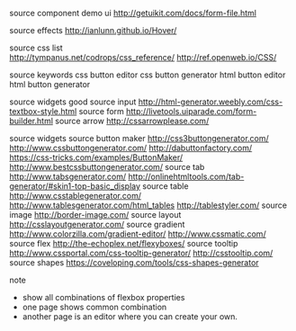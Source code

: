 
source component demo ui
  http://getuikit.com/docs/form-file.html

source effects
  http://ianlunn.github.io/Hover/

source css list  
  http://tympanus.net/codrops/css_reference/
  http://ref.openweb.io/CSS/

source keywords
  css button editor
  css button generator
  html button editor
  html button generator

source widgets good
  source input
    http://html-generator.weebly.com/css-textbox-style.html
  source form
    http://livetools.uiparade.com/form-builder.html
  source arrow
    http://cssarrowplease.com/

source widgets
  source button maker
    http://css3buttongenerator.com/
    http://www.cssbuttongenerator.com/
    http://dabuttonfactory.com/
    https://css-tricks.com/examples/ButtonMaker/
    http://www.bestcssbuttongenerator.com/
  source tab
    http://www.tabsgenerator.com/
    http://onlinehtmltools.com/tab-generator/#skin1-top-basic_display
  source table
    http://www.csstablegenerator.com/
    http://www.tablesgenerator.com/html_tables
    http://tablestyler.com/
  source image
    http://border-image.com/
  source layout
    http://csslayoutgenerator.com/
  source gradient
    http://www.colorzilla.com/gradient-editor/
    http://www.cssmatic.com/
  source flex
    http://the-echoplex.net/flexyboxes/
  source tooltip
    http://www.cssportal.com/css-tooltip-generator/
    http://csstooltip.com/
  source shapes
    https://coveloping.com/tools/css-shapes-generator

note
  - show all combinations of flexbox properties
  - one page shows common combination
  - another page is an editor where you can create your own.
